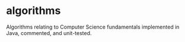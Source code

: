 algorithms
==========

Algorithms relating to Computer Science fundamentals implemented in Java, commented, and unit-tested.

